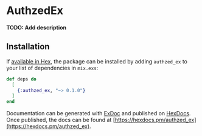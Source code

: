 # AuthzedEx

**TODO: Add description**

## Installation

If [available in Hex](https://hex.pm/docs/publish), the package can be installed
by adding `authzed_ex` to your list of dependencies in `mix.exs`:

```elixir
def deps do
  [
    {:authzed_ex, "~> 0.1.0"}
  ]
end
```

Documentation can be generated with [ExDoc](https://github.com/elixir-lang/ex_doc)
and published on [HexDocs](https://hexdocs.pm). Once published, the docs can
be found at [https://hexdocs.pm/authzed_ex](https://hexdocs.pm/authzed_ex).

